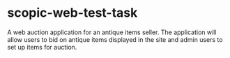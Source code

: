 # scopic-web-test-task
A web auction application for an antique items seller. The application will allow users to bid on antique items displayed in the site and admin users to set up items for auction.
